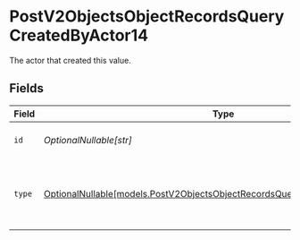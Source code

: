 # PostV2ObjectsObjectRecordsQueryCreatedByActor14

The actor that created this value.


## Fields

| Field                                                                                                                                            | Type                                                                                                                                             | Required                                                                                                                                         | Description                                                                                                                                      |
| ------------------------------------------------------------------------------------------------------------------------------------------------ | ------------------------------------------------------------------------------------------------------------------------------------------------ | ------------------------------------------------------------------------------------------------------------------------------------------------ | ------------------------------------------------------------------------------------------------------------------------------------------------ |
| `id`                                                                                                                                             | *OptionalNullable[str]*                                                                                                                          | :heavy_minus_sign:                                                                                                                               | An ID to identify the actor.                                                                                                                     |
| `type`                                                                                                                                           | [OptionalNullable[models.PostV2ObjectsObjectRecordsQueryCreatedByActorType14]](../models/postv2objectsobjectrecordsquerycreatedbyactortype14.md) | :heavy_minus_sign:                                                                                                                               | The type of actor. [Read more information on actor types here](/docs/actors).                                                                    |